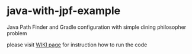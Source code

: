 # java-with-jpf-example
Java Path Finder and Gradle configuration with simple dining philosopher problem 

please visit [WIKI page](https://github.com/micwypych/java-with-jpf-example/wiki) for instruction how to run the code
